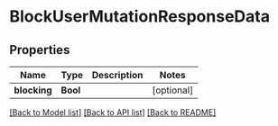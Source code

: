 # BlockUserMutationResponseData

## Properties
Name | Type | Description | Notes
------------ | ------------- | ------------- | -------------
**blocking** | **Bool** |  | [optional] 

[[Back to Model list]](../README.md#documentation-for-models) [[Back to API list]](../README.md#documentation-for-api-endpoints) [[Back to README]](../README.md)


